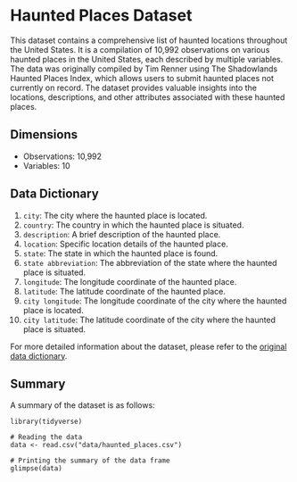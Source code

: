 # Haunted Places Dataset

This dataset contains a comprehensive list of haunted locations throughout the United States. It is a compilation of 10,992 observations on various haunted places in the United States, each described by multiple variables. The data was originally compiled by Tim Renner using The Shadowlands Haunted Places Index, which allows users to submit haunted places not currently on record. The dataset provides valuable insights into the locations, descriptions, and other attributes associated with these haunted places.

## Dimensions
- Observations: 10,992
- Variables: 10

## Data Dictionary
1. `city`: The city where the haunted place is located.
2. `country`: The country in which the haunted place is situated.
3. `description`: A brief description of the haunted place.
4. `location`: Specific location details of the haunted place.
5. `state`: The state in which the haunted place is found.
6. `state abbreviation`: The abbreviation of the state where the haunted place is situated.
7. `longitude`: The longitude coordinate of the haunted place.
8. `latitude`: The latitude coordinate of the haunted place.
9. `city longitude`: The longitude coordinate of the city where the haunted place is located.
10. `city latitude`: The latitude coordinate of the city where the haunted place is situated.

For more detailed information about the dataset, please refer to the [original data dictionary](https://github.com/rfordatascience/tidytuesday/blob/master/data/2023/2023-10-10/readme.md).

## Summary
A summary of the dataset is as follows:

```{r}
library(tidyverse)

# Reading the data
data <- read.csv("data/haunted_places.csv")

# Printing the summary of the data frame
glimpse(data)
